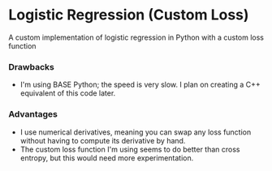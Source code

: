 # Logistic Regression (Custom Loss)
A custom implementation of logistic regression in Python with a custom loss function

### Drawbacks
* I'm using BASE Python; the speed is very slow. I plan on creating a C++ equivalent of this code later.

### Advantages
* I use numerical derivatives, meaning you can swap any loss function without having to compute its derivative by hand.
* The custom loss function I'm using seems to do better than cross entropy, but this would need more experimentation.
